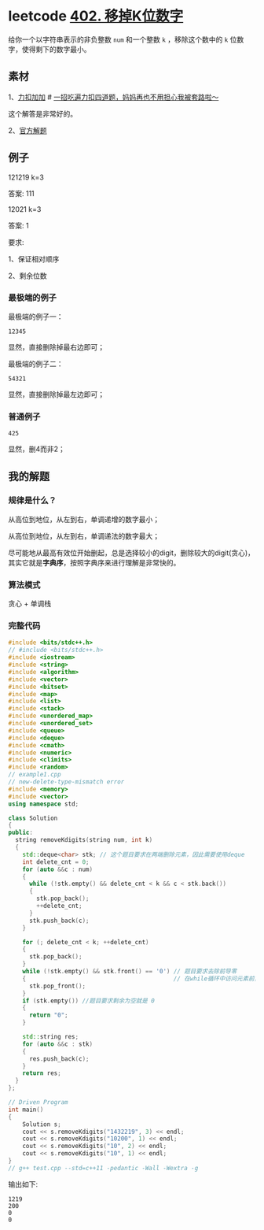 # leetcode [402. 移掉K位数字](https://leetcode-cn.com/problems/remove-k-digits/)

给你一个以字符串表示的非负整数 `num` 和一个整数 `k` ，移除这个数中的 `k` 位数字，使得剩下的数字最小。

## 素材

1、[力扣加加](https://leetcode-cn.com/u/fe-lucifer/) # [一招吃遍力扣四道题，妈妈再也不用担心我被套路啦～](https://leetcode-cn.com/problems/remove-k-digits/solution/yi-zhao-chi-bian-li-kou-si-dao-ti-ma-ma-zai-ye-b-5/)

这个解答是非常好的。

2、[官方解题](https://leetcode-cn.com/problems/remove-k-digits/solution/yi-diao-kwei-shu-zi-by-leetcode-solution/)



## 例子

121219 k=3

答案: 111



12021 k=3

答案: 1



要求: 

1、保证相对顺序

2、剩余位数

### 最极端的例子

最极端的例子一：

```
12345
```

显然，直接删除掉最右边即可；



最极端的例子二：

```
54321
```

显然，直接删除掉最左边即可；

### 普通例子

```
425
```

显然，删4而非2；



## 我的解题



### 规律是什么？

从高位到地位，从左到右，单调递增的数字最小；

从高位到地位，从左到右，单调递法的数字最大；

尽可能地从最高有效位开始删起，总是选择较小的digit，删除较大的digit(贪心)，其实它就是**字典序**，按照字典序来进行理解是非常快的。

### 算法模式

贪心 + 单调栈

### 完整代码

```C++
#include <bits/stdc++.h>
// #include <bits/stdc++.h>
#include <iostream>
#include <string>
#include <algorithm>
#include <vector>
#include <bitset>
#include <map>
#include <list>
#include <stack>
#include <unordered_map>
#include <unordered_set>
#include <queue>
#include <deque>
#include <cmath>
#include <numeric>
#include <climits>
#include <random>
// example1.cpp
// new-delete-type-mismatch error
#include <memory>
#include <vector>
using namespace std;

class Solution
{
public:
  string removeKdigits(string num, int k)
  {
    std::deque<char> stk; // 这个题目要求在两端删除元素，因此需要使用deque
    int delete_cnt = 0;
    for (auto &&c : num)
    {
      while (!stk.empty() && delete_cnt < k && c < stk.back())
      {
        stk.pop_back();
        ++delete_cnt;
      }
      stk.push_back(c);
    }

    for (; delete_cnt < k; ++delete_cnt)
    {
      stk.pop_back();
    }
    while (!stk.empty() && stk.front() == '0') // 题目要求去除前导零
    {                                          // 在while循环中访问元素前，一定要判定是否为空，否则会发生asan
      stk.pop_front();
    }
    if (stk.empty()) //题目要求剩余为空就是 0
    {
      return "0";
    }

    std::string res;
    for (auto &&c : stk)
    {
      res.push_back(c);
    }
    return res;
  }
};

// Driven Program
int main()
{
	Solution s;
	cout << s.removeKdigits("1432219", 3) << endl;
	cout << s.removeKdigits("10200", 1) << endl;
	cout << s.removeKdigits("10", 2) << endl;
	cout << s.removeKdigits("10", 1) << endl;
}
// g++ test.cpp --std=c++11 -pedantic -Wall -Wextra -g

```



输出如下:

```
1219
200
0
0
```



